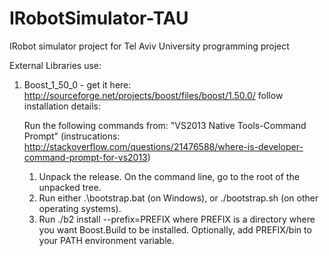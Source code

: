 # IRobotSimulator-TAU
IRobot simulator project for Tel Aviv University programming project

External Libraries use:

1. 	Boost_1_50_0 - get it here: http://sourceforge.net/projects/boost/files/boost/1.50.0/ 
	follow installation details:
	
	Run the following commands from: "VS2013 Native Tools-Command Prompt" (instrucations: http://stackoverflow.com/questions/21476588/where-is-developer-command-prompt-for-vs2013)
	
	1. Unpack the release. On the command line, go to the root of the unpacked tree.
	2. Run either .\bootstrap.bat (on Windows), or ./bootstrap.sh (on other operating systems).
	3. Run
			./b2 install --prefix=PREFIX
			where PREFIX is a directory where you want Boost.Build to be installed.
			Optionally, add PREFIX/bin to your PATH environment variable.